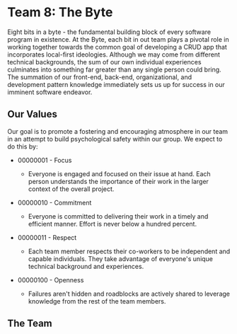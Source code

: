 # Team 8: The Byte

Eight bits in a byte - the fundamental building block of every software program in existence. At the Byte, each bit in out team plays a pivotal role in working together towards the common goal of developing a CRUD app that incorporates local-first ideologies. Although we may come from different technical backgrounds, the sum of our own individual experiences culminates into something far greater than any single person could bring. The summation of our front-end, back-end, organizational, and development pattern knowledge immediately sets us up for success in our imminent software endeavor. 

## Our Values 
Our goal is to promote a fostering and encouraging atmosphere in our team in an attempt to build psychological safety within our group. We expect to do this by: 

- 00000001 - Focus
  - Everyone is engaged and focused on their issue at hand. Each person understands the importance of their work in the larger context of the overall project. 

- 00000010 - Commitment
  - Everyone is committed to delivering their work in a timely and efficient manner. Effort is never below a hundred percent. 

- 00000011 - Respect
  - Each team member respects their co-workers to be independent and capable individuals. They take advantage of everyone's unique technical background and experiences.    

- 00000100 - Openness
  - Failures aren't hidden and roadblocks are actively shared to leverage knowledge from the rest of the team members. 

## The Team
